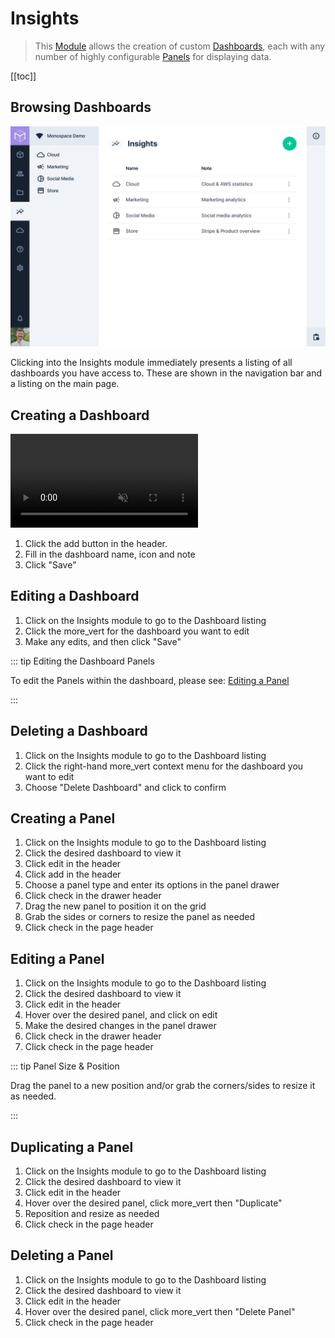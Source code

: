 # Insights

> This [Module](/getting-started/glossary/#modules) allows the creation of custom
> [Dashboards](/getting-started/glossary/#dashboards), each with any number of highly configurable
> [Panels](/getting-started/glossary/#panels) for displaying data.

[[toc]]

## Browsing Dashboards

![Dashboard Overview](../assets/app/dashboard-overview.png)

Clicking into the Insights module immediately presents a listing of all dashboards you have access to. These are shown
in the navigation bar and a listing on the main page.

## Creating a Dashboard

<video loop muted alt="Creating a Dashboard">
  <source src="../assets/app/create-dashboard.mp4" type="video/mp4">
</video>

1. Click the <span mi btn>add</span> button in the header.
2. Fill in the dashboard name, icon and note
3. Click "Save"

## Editing a Dashboard

1. Click on the Insights module to go to the Dashboard listing
2. Click the <span mi icon>more_vert</span> for the dashboard you want to edit
3. Make any edits, and then click "Save"

::: tip Editing the Dashboard Panels

To edit the Panels within the dashboard, please see: [Editing a Panel](#editing-a-panel)

:::

## Deleting a Dashboard

1. Click on the Insights module to go to the Dashboard listing
2. Click the right-hand <span mi icon>more_vert</span> context menu for the dashboard you want to edit
3. Choose "Delete Dashboard" and click to confirm

## Creating a Panel

1. Click on the Insights module to go to the Dashboard listing
2. Click the desired dashboard to view it
3. Click <span mi btn outline >edit</span> in the header
4. Click <span mi btn outline >add</span> in the header
5. Choose a panel type and enter its options in the panel drawer
6. Click <span mi btn >check</span> in the drawer header
7. Drag the new panel to position it on the grid
8. Grab the sides or corners to resize the panel as needed
9. Click <span mi btn >check</span> in the page header

## Editing a Panel

1. Click on the Insights module to go to the Dashboard listing
2. Click the desired dashboard to view it
3. Click <span mi btn outline >edit</span> in the header
4. Hover over the desired panel, and click on <span mi icon >edit</span>
5. Make the desired changes in the panel drawer
6. Click <span mi btn >check</span> in the drawer header
7. Click <span mi btn >check</span> in the page header

::: tip Panel Size & Position

Drag the panel to a new position and/or grab the corners/sides to resize it as needed.

:::

## Duplicating a Panel

1. Click on the Insights module to go to the Dashboard listing
2. Click the desired dashboard to view it
3. Click <span mi btn outline >edit</span> in the header
4. Hover over the desired panel, click <span mi icon>more_vert</span> then "Duplicate"
5. Reposition and resize as needed
6. Click <span mi btn >check</span> in the page header

## Deleting a Panel

1. Click on the Insights module to go to the Dashboard listing
2. Click the desired dashboard to view it
3. Click <span mi btn outline >edit</span> in the header
4. Hover over the desired panel, click <span mi icon>more_vert</span> then "Delete Panel"
5. Click <span mi btn >check</span> in the page header
